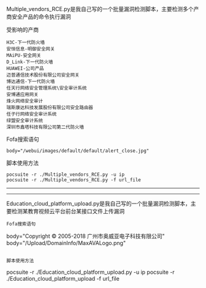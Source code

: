 Multiple_vendors_RCE.py是我自己写的一个批量漏洞检测脚本，主要检测多个产商安全产品的命令执行漏洞

受影响的产商

```
H3C-下一代防火墙
安恒信息-明御安全网关
MAiPU-安全网关
D_Link-下一代防火墙
HUAWEI-公司产品
迈普通信技术股份有限公司安全网关
博达通信-下一代防火墙
任天行网络安全管理系统\安全审计系统
安博通应用网关
烽火网络安全审计
瑞斯康达科技发展股份有限公司安全路由器
任子行网络安全审计系统
绿盟安全审计系统
深圳市鑫塔科技有限公司第二代防火墙

```
Fofa搜索语句
```
body="/webui/images/default/default/alert_close.jpg"
```

脚本使用方法

```
pocsuite -r ./Multiple_vendors_RCE.py -u ip
pocsuite -r ./Multiple_vendors_RCE.py -f url_file
```
------------------------------------------------------------------------------------------------------------------
------------------------------------------------------------------------------------------------------------------
Education_cloud_platform_upload.py是我自己写的一个批量漏洞检测脚本，主要检测某教育视频云平台前台某接口文件上传漏洞
```
Fofa搜索语句
```
body="Copyright © 2005-2018 广州市奥威亚电子科技有限公司"
body="/Upload/DomainInfo/MaxAVALogo.png"
```

脚本使用方法

```
pocsuite -r ./Education_cloud_platform_upload.py -u ip
pocsuite -r ./Education_cloud_platform_upload -f url_file
```
